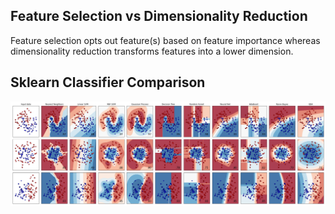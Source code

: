 ## Feature Selection vs Dimensionality Reduction
<p> Feature selection opts out feature(s) based on feature importance whereas dimensionality reduction transforms features into a lower dimension. </p>

## Sklearn Classifier Comparison

![Image](https://github.com/AlvinChiew/MachineLearning/blob/main/raw_data/sklearn_classifier_comparison.png?raw=true)

